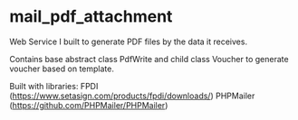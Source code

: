 # mail_pdf_attachment

Web Service I built to generate PDF files by the data it receives.

Contains base abstract class PdfWrite and child class Voucher to generate voucher based on template.

Built with libraries:
FPDI (https://www.setasign.com/products/fpdi/downloads/)
PHPMailer (https://github.com/PHPMailer/PHPMailer)
